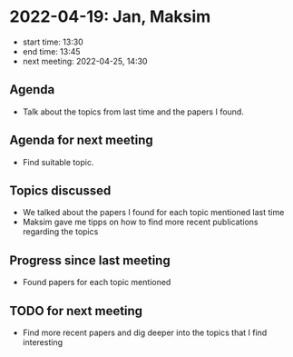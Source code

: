 # 2022-04-19: Jan, Maksim

* start time: 13:30
* end time: 13:45
* next meeting: 2022-04-25, 14:30

## Agenda

* Talk about the topics from last time and the papers I found.

## Agenda for next meeting

* Find suitable topic.

## Topics discussed

* We talked about the papers I found for each topic mentioned last time
* Maksim gave me tipps on how to find more recent publications regarding the topics

## Progress since last meeting

* Found papers for each topic mentioned

## TODO for next meeting

* Find more recent papers and dig deeper into the topics that I find interesting